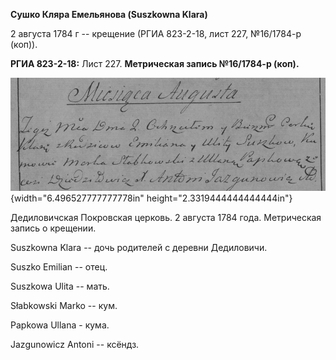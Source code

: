 **Сушко Кляра Емельянова (Suszkowna Klara)**

2 августа 1784 г -- крещение (РГИА 823-2-18, лист 227, №16/1784-р
(коп)).

**РГИА 823-2-18:** Лист 227. **Метрическая запись №16/1784-р (коп).**

![](./media/75dc45c4e8f622b6e39b751b936fad053abf065e.png){width="6.496527777777778in"
height="2.3319444444444444in"}

Дедиловичская Покровская церковь. 2 августа 1784 года. Метрическая
запись о крещении.

Suszkowna Klara -- дочь родителей с деревни Дедиловичи.

Suszko Emilian -- отец.

Suszkowa Ulita -- мать.

Słabkowski Marko -- кум.

Papkowa Ullana - кума.

Jazgunowicz Antoni -- ксёндз.
